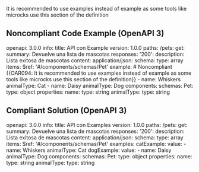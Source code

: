 It is recommended to use examples instead of example as some tools like microcks use this section of the definition

Noncompliant Code Example (OpenAPI 3)
-------------------------------------

  openapi: 3.0.0
  info:
    title: API con Example
    version: 1.0.0
  paths:
    /pets:
      get:
        summary: Devuelve una lista de mascotas
        responses:
          '200':
            description: Lista exitosa de mascotas
            content:
              application/json:
                schema:
                  type: array
                  items:
                    $ref: '#/components/schemas/Pet'
                example: \# Noncompliant {{OAR094: It is recommended to use examples instead of example as some tools like microcks use this section of the definition}}
                  - name: Whiskers
                    animalType: Cat
                  - name: Daisy
                    animalType: Dog
  components:
    schemas:
      Pet:
        type: object
        properties:
          name:
            type: string
          animalType:
            type: string

Compliant Solution (OpenAPI 3)
------------------------------

  openapi: 3.0.0
  info:
    title: API con Examples
    version: 1.0.0
  paths:
    /pets:
      get:
        summary: Devuelve una lista de mascotas
        responses:
          '200':
            description: Lista exitosa de mascotas
            content:
              application/json:
                schema:
                  type: array
                  items:
                    $ref: '#/components/schemas/Pet'
                examples:
                  catExample:
                    value:
                      - name: Whiskers
                        animalType: Cat
                  dogExample:
                    value:
                      - name: Daisy
                        animalType: Dog
  components:
    schemas:
      Pet:
        type: object
        properties:
          name:
            type: string
          animalType:
            type: string